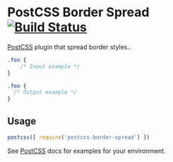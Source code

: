 # PostCSS Border Spread [![Build Status][ci-img]][ci]

[PostCSS] plugin that spread border styles..

[PostCSS]: https://github.com/postcss/postcss
[ci-img]:  https://travis-ci.org/jiubao/postcss-border-spread.svg
[ci]:      https://travis-ci.org/jiubao/postcss-border-spread

```css
.foo {
    /* Input example */
}
```

```css
.foo {
  /* Output example */
}
```

## Usage

```js
postcss([ require('postcss-border-spread') ])
```

See [PostCSS] docs for examples for your environment.
